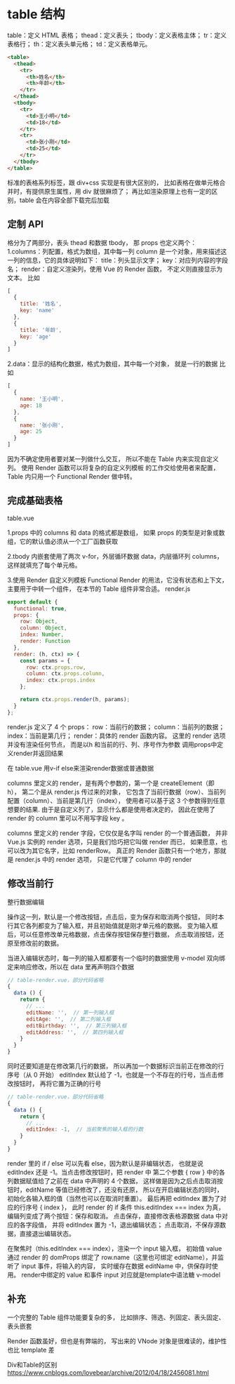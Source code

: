 # table 结构

table：定义 HTML 表格；
thead：定义表头；
tbody：定义表格主体；
tr：定义表格行；
th：定义表头单元格；
td：定义表格单元。

```html
<table>
  <thead>
    <tr>
      <th>姓名</th>
      <th>年龄</th>
    </tr>
  </thead>
  <tbody>
    <tr>
      <td>王小明</td>
      <td>18</td>
    </tr>
    <tr>
      <td>张小刚</td>
      <td>25</td>
    </tr>
  </tbody>
</table>
```

标准的表格系列标签，跟 div+css 实现是有很大区别的，
比如表格在做单元格合并时，有提供原生属性，用 div 就很麻烦了；
再比如渲染原理上也有一定的区别，table 会在内容全部下载完后加载

## 定制 API

格分为了两部分，表头 thead 和数据 tbody，
那 props 也定义两个：
  1.columns：列配置，格式为数组，其中每一列 column 是一个对象，用来描述这一列的信息，它的具体说明如下：
    title：列头显示文字；
    key：对应列内容的字段名；
    render：自定义渲染列，使用 Vue 的 Render 函数，
    不定义则直接显示为文本。
  比如

```javascript
[
  {
    title: '姓名',
    key: 'name'
  },
  {
    title: '年龄',
    key: 'age'
  }
]
```

  2.data：显示的结构化数据，格式为数组，其中每一个对象，
  就是一行的数据
  比如

```javascript
[
  {
    name: '王小明',
    age: 18
  },
  {
    name: '张小刚',
    age: 25
  }
]
```

因为不确定使用者要对某一列做什么交互，
所以不能在 Table 内来实现自定义列。
使用 Render 函数可以将复杂的自定义列模板
的工作交给使用者来配置，
Table 内只用一个 Functional Render 做中转。

## 完成基础表格

table.vue

1.props 中的 columns 和 data 的格式都是数组，
如果 props 的类型是对象或数组，它的默认值必须从一个工厂函数获取

2.tbody 内嵌套使用了两次 v-for，外层循环数据 data，内层循环列 columns，
这样就填充了每个单元格。

3.使用 Render 自定义列模板
Functional Render 的用法，它没有状态和上下文，主要用于中转一个组件，
在本节的 Table 组件非常合适。
render.js

```javascript
export default {
  functional: true,
  props: {
    row: Object,
    column: Object,
    index: Number,
    render: Function
  },
  render: (h, ctx) => {
    const params = {
      row: ctx.props.row,
      column: ctx.props.column,
      index: ctx.props.index
    };

    return ctx.props.render(h, params);
  }
};
```

render.js 定义了 4 个 props：
row：当前行的数据；
column：当前列的数据；
index：当前是第几行；
render：具体的 render 函数内容。
这里的 render 选项并没有渲染任何节点，
而是以h 和当前的行、列、序号作为参数 调用props中定义render并返回结果

在 table.vue 用v-if else来渲染render数据或普通数据

columns 里定义的 render，是有两个参数的，第一个是 createElement（即 h），
第二个是从 render.js 传过来的对象，
它包含了当前行数据（row）、当前列配置（column）、当前是第几行（index），
使用者可以基于这 3 个参数得到任意想要的结果.
由于是自定义列了，显示什么都是使用者决定的，
因此在使用了 render 的 column 里可以不用写字段 key 。

columns 里定义的 render 字段，它仅仅是名字叫 render 的一个普通函数，
并非 Vue.js 实例的 render 选项，只是我们恰巧把它叫做 render 而已，
如果愿意，也可以改为其它名字，比如 renderRow。
真正的 Render 函数只有一个地方，那就是 render.js 中的 render 选项，
只是它代理了 column 中的 render

## 修改当前行

整行数据编辑

操作这一列，默认是一个修改按钮，点击后，变为保存和取消两个按钮，
同时本行其它各列都变为了输入框，并且初始值就是刚才单元格的数据。
变为输入框后，可以任意修改单元格数据，点击保存按钮保存整行数据，
点击取消按钮，还原至修改前的数据。

当进入编辑状态时，每一列的输入框都要有一个临时的数据使用
v-model 双向绑定来响应修改，所以在 data 里再声明四个数据

```javascript
// table-render.vue，部分代码省略
{
  data () {
    return {
      // ...
      editName: '',  // 第一列输入框
      editAge: '',  // 第二列输入框
      editBirthday: '',  // 第三列输入框
      editAddress: '',  // 第四列输入框
    }
  }
}
```

同时还要知道是在修改第几行的数据，
所以再加一个数据标识当前正在修改的行序号（从 0 开始）
editIndex 默认给了 -1，也就是一个不存在的行号，当点击修改按钮时，
再将它置为正确的行号

```javascript
// table-render.vue，部分代码省略
{
  data () {
    return {
      // ...
      editIndex: -1,  // 当前聚焦的输入框的行数
    }
  }
}
```

render 里的 if / else 可以先看 else，因为默认是非编辑状态，
也就是说 editIndex 还是 -1。当点击修改按钮时，把 render 中
第二个参数 { row } 中的各列数据赋值给了之前在 data 中声明的 4 个数据，
这样做是因为之后点击取消按钮时，editName 等值已经修改了，还没有还原，
所以在开启编辑状态的同时，初始化各输入框的值（当然也可以在取消时重置）。
最后再把 editIndex 置为了对应的行序号 { index }，
此时 render 的 if 条件 this.editIndex === index 为真，
编辑列变成了两个按钮：保存和取消。
点击保存，直接修改表格源数据 data 中对应的各字段值，
并将 editIndex 置为 -1，退出编辑状态；
点击取消，不保存源数据，直接退出编辑状态。

在聚焦时（this.editIndex === index），渲染一个 input 输入框，
初始值 value 通过 render 的 domProps 绑定了
row.name（这里也可绑定 editName），并监听了 input 事件，将输入的内容，
实时缓存在数据 editName 中，供保存时使用。
render中绑定的 value 和事件 input 对应就是template中语法糖 v-model

## 补充

一个完整的 Table 组件功能要复杂的多，
比如排序、筛选、列固定、表头固定、表头嵌套

Render 函数虽好，但也是有弊端的，
写出来的 VNode 对象是很难读的，维护性也比 template 差

Div和Table的区别
<https://www.cnblogs.com/lovebear/archive/2012/04/18/2456081.html>
